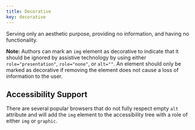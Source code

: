 ```yaml
---
title: Decorative
key: decorative
---
```


Serving only an aesthetic purpose, providing no information, and having no functionality.

**Note:** Authors can mark an `img` element as decorative to indicate that it should be ignored by assistive technology by using either `role="presentation"`, `role="none"`, or `alt=""`. An element should only be marked as decorative if removing the element does not cause a loss of information to the user.

## Accessibility Support

There are several popular browsers that do not fully respect empty `alt` attribute and will add the `img` element to the accessibility tree with a role of either `img` or `graphic`.